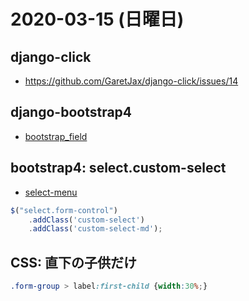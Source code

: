 # 2020-03-15 (日曜日)

## django-click

- https://github.com/GaretJax/django-click/issues/14

## django-bootstrap4

- [bootstrap_field](https://github.com/zostera/django-bootstrap4/blob/master/src/bootstrap4/templatetags/bootstrap4.py#L497)

## bootstrap4: select.custom-select

- [select-menu](https://getbootstrap.com/docs/4.4/components/forms/#select-menu)

~~~js
$("select.form-control")
    .addClass('custom-select')
    .addClass('custom-select-md');
~~~

## CSS: 直下の子供だけ

~~~css
.form-group > label:first-child {width:30%;}
~~~
